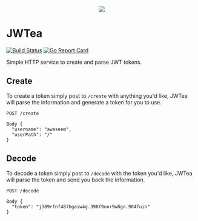 <p align="center">
  <img src="http://i.imgur.com/3uwThuK.png)">
</p>

# JWTea

[![Build Status](https://travis-ci.org/awaseem/JWTea.svg?branch=master)](https://travis-ci.org/awaseem/JWTea) [![Go Report Card](https://goreportcard.com/badge/github.com/awaseem/jwtea)](https://goreportcard.com/report/github.com/awaseem/jwtea)

Simple HTTP service to create and parse JWT tokens.

## Create

To create a token simply post to `/create` with anything you'd like, JWTea will parse the information and generate
a token for you to use.

```
POST /create

Body {
  "username": "awaseem",
  "userPath": "/"
}
```

## Decode

To decode a token simply post to `/decode` with the token you'd like, JWTea will parse the token and send you back 
the information.

```
POST /decode

Body {
  "token": "j389rfnf487bgaiw4g.398f9unr9w8gn.904fuin"
}
```